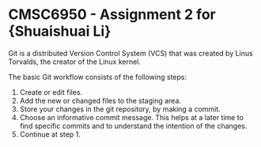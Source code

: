 # CMSC6950 - Assignment 2 for {Shuaishuai Li}
Git is a distributed Version Control System (VCS) that was created by
Linus Torvalds, the creator of the Linux kernel.

The basic Git workflow consists of the following steps:
1. Create or edit files.
2. Add the new or changed files to the staging area.
3. Store your changes in the git repository, by making a commit.
4. Choose an informative commit message. This helps at a later
time to find specific commits and to understand the intention of
the changes.
5. Continue at step 1.
